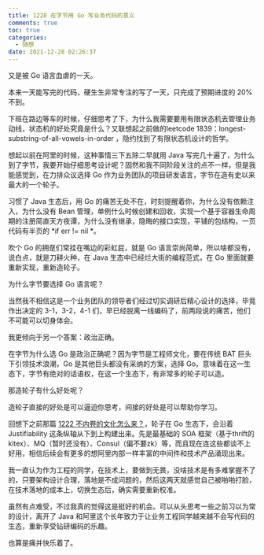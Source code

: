 ```yaml
---
title: 1228 在字节用 Go 写业务代码的意义
comments: true
toc: true
categories:
  - 随想
date: 2021-12-28 02:26:37
---
```


又是被 Go 语言血虐的一天。

本来一天能写完的代码，硬生生非常专注的写了一天，只完成了预期进度的 20%不到。

下班在路边等车的时候，仔细思考了下，为什么我需要要用有限状态机去管理业务动线，状态机的好处究竟是什么？又联想起之前做的leetcode 1839：longest-substring-of-all-vowels-in-order ，隐约找到了有限状态机设计的哲学。

想起以前在阿里的时候，这种事情三下五除二早就用 Java 写完几十遍了，为什么到了字节，我要开始仔细思考设计呢？固然和我不同阶段关注的点不一样，但是我能感觉到，在力排众议选择 Go 作为业务团队的项目研发语言，字节在造有史以来最大的一个轮子。

习惯了 Java 生态后，用 Go 的痛苦无处不在，时刻提醒着你，为什么没有依赖注入，为什么没有 Bean 管理，单例什么时候创建和回收，实现一个基于容器生命周期的注册简直天方夜谭，为什么没有继承，隐晦的接口实现，平铺的包结构，一页代码有半页的 *if err != nil *。

吹个 Go 的拥趸们常挂在嘴边的彩虹屁，就是 Go 语言崇尚简单，所以啥都没有，说白点，就是刀耕火种，在 Java 生态中已经烂大街的编程范式，在 Go 里面就要重新实现，重新造轮子。

为什么字节要选择 Go 语言呢？

当然我不相信这是一个业务团队的领导者们经过切实调研后精心设计的选择，毕竟作出决定的 3-1，3-2，4-1 们，早已经脱离一线编码了，前两段说的痛苦，他们不可能可以切身体会。

我更倾向于另一个答案：政治正确。

在字节为什么选 Go 是政治正确呢？因为字节是工程师文化，要在传统 BAT 巨头下引领技术浪潮，Go 是其他巨头都没有采纳的方案，选择 Go，意味着在这一生态下，字节有绝对的话语权，在这一个生态下，有非常多的轮子可以造。

那造轮子有什么好处呢？

造轮子直接的好处是可以逼迫你思考，间接的好处是可以帮助你学习。

回想下之前那篇 [1222 不内卷的文化怎么来？](/)，轮子在 Go 生态下，会沿着 Justifiability 这条纵轴从下到上构建出来。先是最基础的 SOA 框架（基于thrift的kitex）、MQ（暂时还没有）、Consul（偏不要zk）等，而且现在连这些都谈不上好用，相信后续会有更多的想阿里内部一样丰富的中间件和技术产品涌现出来。

我一直认为作为工程的同学，在技术上，要做到无畏，没啥技术是有多难掌握不了的，只要架构设计合理，落地是不成问题的，然后这两天就感觉自己被啪啪打脸，在技术落地的成本上，切换生态后，确实需要重新校准。

虽然有点难受，不过我真的觉得这是挺好的机会。可以从头思考一些之前习以为常的设计，离开了 Java 和阿里这个长年致力于让业务工程同学越来越不会写代码的生态，重新享受钻研编码的乐趣。

也算是痛并快乐着了。
